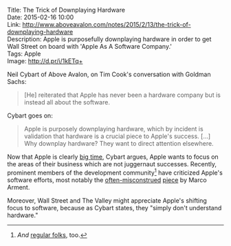 Title: The Trick of Downplaying Hardware  
Date: 2015-02-16 10:00  
Link: http://www.aboveavalon.com/notes/2015/2/13/the-trick-of-downplaying-hardware  
Description: Apple is purposefully downplaying hardware in order to get Wall Street on board with 'Apple As A Software Company.'  
Tags: Apple  
Image: http://d.pr/i/1kETq+  

Neil Cybart of Above Avalon, on Tim Cook's conversation with Goldman Sachs:

> [He] reiterated that Apple has never been a hardware company but is instead all about the software.

Cybart goes on:

> Apple is purposely downplaying hardware, which by incident is validation that hardware is a crucial piece to Apple's success. [...] Why downplay hardware? They want to direct attention elsewhere. 

Now that Apple is clearly [big time][businessinsider], Cybart argues, Apple wants to focus on the areas of their business which are not juggernaut successes. Recently, prominent members of the development community[^an] have criticized Apple's software efforts, most notably the [often-misconstrued][marco] [piece][marco 2] by Marco Arment. 

Moreover, Wall Street and The Valley might appreciate Apple's shifting focus to software, because as Cybart states, they "simply don't understand hardware." 

[^an]: *And* [regular folks][marco], too. 

[businessinsider]: http://www.businessinsider.com/apple-q1-earnings-2015-1?op=1 "Business Insider: 'Apple Crushes Earnings'"
[marco]: http://www.marco.org/2015/01/05/popular-for-a-day "Marco Arment's reaction to all the hubbub associated with his previous piece"
[marco 2]: http://www.marco.org/2015/01/04/apple-lost-functional-high-ground "Marco Arment calling Apple out for all it's frustrating and occasional idiocy"